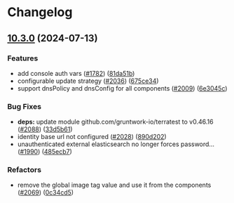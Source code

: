 # Changelog

## [10.3.0](https://github.com/camunda/camunda-platform-helm/compare/camunda-platform-10.2.0...camunda-platform-10.3.0) (2024-07-13)


### Features

* add console auth vars ([#1782](https://github.com/camunda/camunda-platform-helm/issues/1782)) ([81da51b](https://github.com/camunda/camunda-platform-helm/commit/81da51b4dc22e3419c5e210c626ff2a52edd4328))
* configurable update strategy ([#2036](https://github.com/camunda/camunda-platform-helm/issues/2036)) ([675ce34](https://github.com/camunda/camunda-platform-helm/commit/675ce341395987f42707592a2e00b4e47c749b6d))
* support dnsPolicy and dnsConfig for all components ([#2009](https://github.com/camunda/camunda-platform-helm/issues/2009)) ([6e3045c](https://github.com/camunda/camunda-platform-helm/commit/6e3045c6247af3d356564541dcae980eec5d7419))


### Bug Fixes

* **deps:** update module github.com/gruntwork-io/terratest to v0.46.16 ([#2088](https://github.com/camunda/camunda-platform-helm/issues/2088)) ([33d5b61](https://github.com/camunda/camunda-platform-helm/commit/33d5b61e27fb4a6e3e30506fb557c65626995130))
* identity base url not configured ([#2028](https://github.com/camunda/camunda-platform-helm/issues/2028)) ([890d202](https://github.com/camunda/camunda-platform-helm/commit/890d2028e14ed79c9a0f14b1ac7845379a3eb301))
* unauthenticated external elasticsearch no longer forces password… ([#1990](https://github.com/camunda/camunda-platform-helm/issues/1990)) ([485ecb7](https://github.com/camunda/camunda-platform-helm/commit/485ecb7e575aa6c702e119d6ced97a0f9246e2b1))


### Refactors

* remove the global image tag value and use it from the components ([#2069](https://github.com/camunda/camunda-platform-helm/issues/2069)) ([0c34cd5](https://github.com/camunda/camunda-platform-helm/commit/0c34cd56d12fe257e0feca3fcf52fca3ea4c3fb5))
